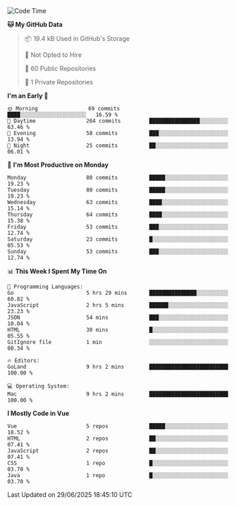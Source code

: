 <!--START_SECTION:waka-->
![Code Time](http://img.shields.io/badge/Code%20Time-1%2C461%20hrs%2057%20mins-blue)

**🐱 My GitHub Data** 

> 📦 19.4 kB Used in GitHub's Storage 
 > 
> 🚫 Not Opted to Hire
 > 
> 📜 60 Public Repositories 
 > 
> 🔑 1 Private Repositories 
 > 
**I'm an Early 🐤** 

```text
🌞 Morning                69 commits          ████░░░░░░░░░░░░░░░░░░░░░   16.59 % 
🌆 Daytime                264 commits         ████████████████░░░░░░░░░   63.46 % 
🌃 Evening                58 commits          ███░░░░░░░░░░░░░░░░░░░░░░   13.94 % 
🌙 Night                  25 commits          ██░░░░░░░░░░░░░░░░░░░░░░░   06.01 % 
```
📅 **I'm Most Productive on Monday** 

```text
Monday                   80 commits          █████░░░░░░░░░░░░░░░░░░░░   19.23 % 
Tuesday                  80 commits          █████░░░░░░░░░░░░░░░░░░░░   19.23 % 
Wednesday                63 commits          ████░░░░░░░░░░░░░░░░░░░░░   15.14 % 
Thursday                 64 commits          ████░░░░░░░░░░░░░░░░░░░░░   15.38 % 
Friday                   53 commits          ███░░░░░░░░░░░░░░░░░░░░░░   12.74 % 
Saturday                 23 commits          █░░░░░░░░░░░░░░░░░░░░░░░░   05.53 % 
Sunday                   53 commits          ███░░░░░░░░░░░░░░░░░░░░░░   12.74 % 
```


📊 **This Week I Spent My Time On** 

```text
💬 Programming Languages: 
Go                       5 hrs 29 mins       ███████████████░░░░░░░░░░   60.82 % 
JavaScript               2 hrs 5 mins        ██████░░░░░░░░░░░░░░░░░░░   23.23 % 
JSON                     54 mins             ███░░░░░░░░░░░░░░░░░░░░░░   10.04 % 
HTML                     30 mins             █░░░░░░░░░░░░░░░░░░░░░░░░   05.55 % 
GitIgnore file           1 min               ░░░░░░░░░░░░░░░░░░░░░░░░░   00.34 % 

🔥 Editors: 
GoLand                   9 hrs 2 mins        █████████████████████████   100.00 % 

💻 Operating System: 
Mac                      9 hrs 2 mins        █████████████████████████   100.00 % 
```

**I Mostly Code in Vue** 

```text
Vue                      5 repos             █████░░░░░░░░░░░░░░░░░░░░   18.52 % 
HTML                     2 repos             ██░░░░░░░░░░░░░░░░░░░░░░░   07.41 % 
JavaScript               2 repos             ██░░░░░░░░░░░░░░░░░░░░░░░   07.41 % 
CSS                      1 repo              █░░░░░░░░░░░░░░░░░░░░░░░░   03.70 % 
Java                     1 repo              █░░░░░░░░░░░░░░░░░░░░░░░░   03.70 % 
```




 Last Updated on 29/06/2025 18:45:10 UTC
<!--END_SECTION:waka-->

